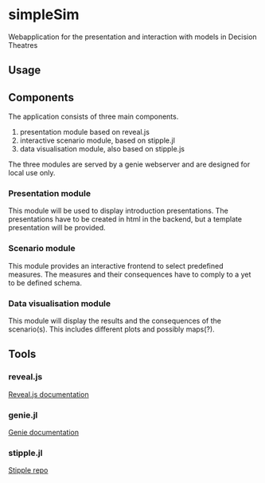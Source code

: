 # simpleSim

Webapplication for the presentation and interaction with models in Decision Theatres
## Usage


## Components

The application consists of three main components. 

1. presentation module based on reveal.js
2. interactive scenario module, based on stipple.jl
3. data visualisation module, also based on stipple.js

The three modules are served by a genie webserver and are designed for local use only.

### Presentation module
This module will be used to display introduction presentations. The presentations have to be created in html in the backend, but a template presentation will be provided.

### Scenario module
This module provides an interactive frontend to select predefined measures. The measures and their consequences have to comply to a yet to be defined schema.

### Data visualisation module
This module will display the results and the consequences of the scenario(s). This includes different plots and possibly maps(?).
 
## Tools

### reveal.js
[Reveal.js documentation](https://revealjs.com/)

### genie.jl
[Genie documentation](https://www.genieframework.com/)

### stipple.jl
[Stipple repo](https://github.com/GenieFramework/Stipple.jl)